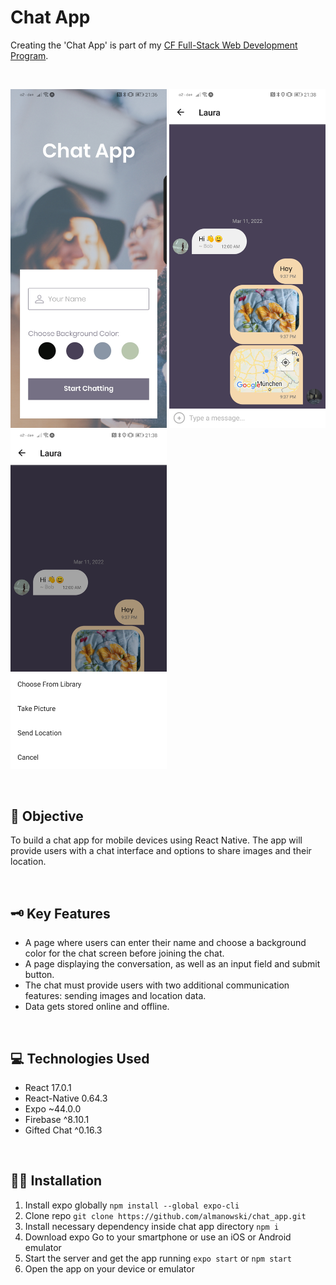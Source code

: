# Chat App
Creating the 'Chat App' is part of my [CF Full-Stack Web Development Program](https://careerfoundry.com/en/courses/become-a-web-developer/).

<p>&nbsp;</p>

<p float="left">
    <img src="./assets/start.jpg" alt="Example image" width="250">
    <img src="./assets/chat.jpg" alt="Example image" width="250">
    <img src="./assets/actions.jpg" alt="Example image" width="250">
</p>

<p>&nbsp;</p>

## 📝 Objective
To build a chat app for mobile devices using React Native. The app will provide users with a chat interface and options to share images and their location. 

<p>&nbsp;</p>

## 🗝️ Key Features
* A page where users can enter their name and choose a background color for the chat screen before joining the chat. 
* A page displaying the conversation, as well as an input field and submit button.  
* The chat must provide users with two additional communication features: sending images and location data. 
* Data gets stored online and offline.

<p>&nbsp;</p>

## 💻 Technologies Used
* React 17.0.1
* React-Native 0.64.3
* Expo ~44.0.0
* Firebase ^8.10.1
* Gifted Chat ^0.16.3

<p>&nbsp;</p>

## 👩‍💻 Installation

1. Install expo globally `npm install --global expo-cli`
2. Clone repo `git clone https://github.com/almanowski/chat_app.git`
3. Install necessary dependency inside chat app directory `npm i`
4. Download expo Go to your smartphone or use an iOS or Android emulator
5. Start the server and get the app running `expo start` or `npm start`
6. Open the app on your device or emulator